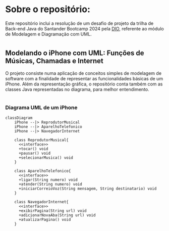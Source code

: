 # Sobre o repositório:
Este repositório inclui a resolução de um desafio de projeto da trilha de Back-end Java do Santander Bootcamp 2024 pela [DIO](https://www.dio.me/), referente ao módulo de Modelagem e Diagramação com UML. 

#

## Modelando o iPhone com UML: Funções de Músicas, Chamadas e Internet
O projeto consiste numa aplicação de conceitos simples de modelagem de software com a finalidade de representar as funcionalidades básicas de um iPhone. Além da representação gráfica, o repositório conta também com as classes Java representadas no diagrama, para melhor entendimento.

#

### Diagrama UML de um iPhone
```mermaid
classDiagram
    iPhone --|> ReprodutorMusical
    iPhone --|> AparelhoTelefonico
    iPhone --|> NavegadorInternet

    class ReprodutorMusical{
      <<interface>>
      +tocar() void
      +pausar() void
      +selecionarMusica() void
    }

    class AparelhoTelefonico{
      <<interface>>
      +ligar(String numero) void
      +atender(String numero) void
      +iniciarCorreioVoz(String mensagem, String destinatario) void
    }

    class NavegadorInternet{
      <<interface>>
      +exibirPagina(String url) void
      +adicionarNovaAba(String url) void
      +atualizarPagina() void
    }
```
